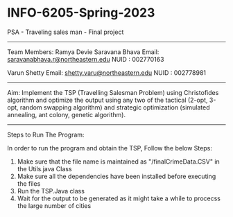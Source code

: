 # INFO-6205-Spring-2023
PSA - Traveling sales man - Final project

-------------------------------------------------------------------
Team Members:
Ramya Devie Saravana Bhava
Email:	saravanabhava.r@northeastern.edu
NUID :  002770163


Varun Shetty
Email:  shetty.varu@northeastern.edu
NUID :  002778981

-------------------------------------------------------------------

Aim: Implement the TSP (Travelling Salesman Problem) using Christofides algorithm and optimize the output using any two of the tactical (2-opt, 3-opt, random swapping algorithm) and strategic optimization (simulated annealing, ant colony, genetic algorithm).

---------------------------------------------------------------------
Steps to Run The Program:

In order to run the program and obtain the TSP, Follow the below Steps:

1. Make sure that the file name is maintained as "/finalCrimeData.CSV" in the Utils.java Class
2. Make sure all the dependencies have been installed before executing the files
3. Run the TSP.Java class 
4. Wait for the output to be generated as it might take a while to procecss the large number of cities

